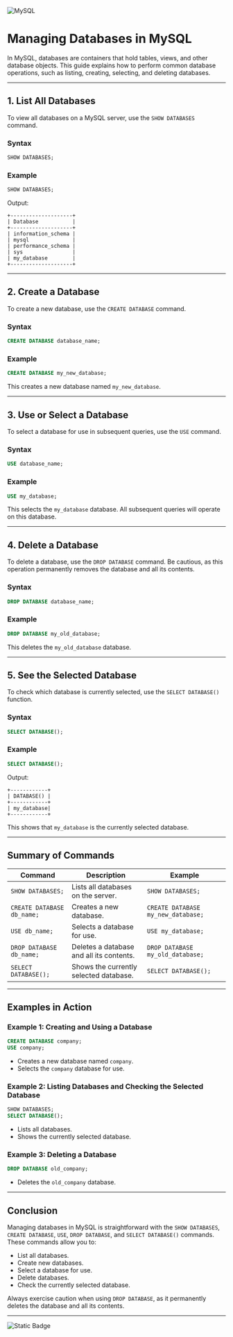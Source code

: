 ![MySQL](https://img.shields.io/badge/mysql-4479A1.svg?style=for-the-badge&logo=mysql&logoColor=white)

# Managing Databases in MySQL

In MySQL, databases are containers that hold tables, views, and other database objects. This guide explains how to perform common database operations, such as listing, creating, selecting, and deleting databases.

---

## 1. List All Databases
To view all databases on a MySQL server, use the `SHOW DATABASES` command.

### Syntax
```sql
SHOW DATABASES;
```

### Example
```sql
SHOW DATABASES;
```
Output:
```
+--------------------+
| Database           |
+--------------------+
| information_schema |
| mysql              |
| performance_schema |
| sys                |
| my_database        |
+--------------------+
```

---

## 2. Create a Database
To create a new database, use the `CREATE DATABASE` command.

### Syntax
```sql
CREATE DATABASE database_name;
```

### Example
```sql
CREATE DATABASE my_new_database;
```
This creates a new database named `my_new_database`.

---

## 3. Use or Select a Database
To select a database for use in subsequent queries, use the `USE` command.

### Syntax
```sql
USE database_name;
```

### Example
```sql
USE my_database;
```
This selects the `my_database` database. All subsequent queries will operate on this database.

---

## 4. Delete a Database
To delete a database, use the `DROP DATABASE` command. Be cautious, as this operation permanently removes the database and all its contents.

### Syntax
```sql
DROP DATABASE database_name;
```

### Example
```sql
DROP DATABASE my_old_database;
```
This deletes the `my_old_database` database.

---

## 5. See the Selected Database
To check which database is currently selected, use the `SELECT DATABASE()` function.

### Syntax
```sql
SELECT DATABASE();
```

### Example
```sql
SELECT DATABASE();
```
Output:
```
+------------+
| DATABASE() |
+------------+
| my_database|
+------------+
```
This shows that `my_database` is the currently selected database.

---

## Summary of Commands
| Command                  | Description                                      | Example                              |
|--------------------------|--------------------------------------------------|--------------------------------------|
| `SHOW DATABASES;`        | Lists all databases on the server.               | `SHOW DATABASES;`                   |
| `CREATE DATABASE db_name;`| Creates a new database.                         | `CREATE DATABASE my_new_database;`  |
| `USE db_name;`           | Selects a database for use.                      | `USE my_database;`                  |
| `DROP DATABASE db_name;` | Deletes a database and all its contents.         | `DROP DATABASE my_old_database;`    |
| `SELECT DATABASE();`     | Shows the currently selected database.           | `SELECT DATABASE();`                |

---

## Examples in Action

### Example 1: Creating and Using a Database
```sql
CREATE DATABASE company;
USE company;
```
- Creates a new database named `company`.
- Selects the `company` database for use.

### Example 2: Listing Databases and Checking the Selected Database
```sql
SHOW DATABASES;
SELECT DATABASE();
```
- Lists all databases.
- Shows the currently selected database.

### Example 3: Deleting a Database
```sql
DROP DATABASE old_company;
```
- Deletes the `old_company` database.

---

## Conclusion
Managing databases in MySQL is straightforward with the `SHOW DATABASES`, `CREATE DATABASE`, `USE`, `DROP DATABASE`, and `SELECT DATABASE()` commands. These commands allow you to:
- List all databases.
- Create new databases.
- Select a database for use.
- Delete databases.
- Check the currently selected database.

Always exercise caution when using `DROP DATABASE`, as it permanently deletes the database and all its contents.

---

![Static Badge](https://img.shields.io/badge/Aditya%20Kumar-black?style=for-the-badge&logo=atlasos&logoColor=%23ffffff)
